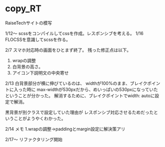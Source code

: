 # copy_RT
RaiseTechサイトの模写

1/12～  scssをコンパイルしてcssを作成。レスポンシブを考える。
1/16    FLOCSSを意識してscssを作る。

2/7     スマホ対応時の画面をひとまず終了。
残った修正点は以下。
1. wrapの調整
2. 白背景の高さ。
3. アイコン下説明文の中央寄せ

2/13
白背景部分が横に伸びているのは、
widthが100%のまま、ブレイクポイントに入った時に
max-widthが530pxだから、めいっぱいの530pxになっていたということが分かった。
解消するために、ブレイクポイントでwidth: autoに設定で解消。

黒背景が別クラスで設定していた理由が
レスポンシブ対応させるためだったということがようやくわかった。

2/14    メモ
1.wrapの調整→paddingとmargin設定に解決策アリ

2/17～  リファクタリング開始
